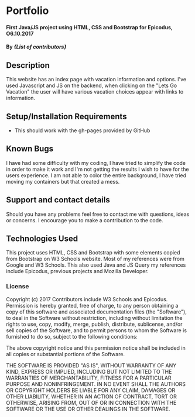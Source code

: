 # Portfolio

#### First Java/JS project using HTML, CSS and Bootstrap for Epicodus, O6.10.2017

#### By _**{List of contributors}**_

## Description

This website has an index page with vacation information and options.  I've used Javascript and JS on the backend, when clicking on the "Lets Go Vacation" the user will have various vacation choices appear with links to information.

## Setup/Installation Requirements

* This should work with the gh-pages provided by GitHub


## Known Bugs

I have had some difficulty with my coding, I have tried to simplify the code in order to make it work and I'm not getting the results I wish to have for the users experience. I am not able to color the entire background, I have tried moving my containers but that created a mess.

## Support and contact details

Should you have any problems feel free to contact me with questions, ideas or concerns. I encourage you to make a contribution to the code.

## Technologies Used

This project uses HTML, CSS and Bootstrap with some elements copied from Bootstrap on W3 Schools website.  Most of my references were from Google and W3 Schools. This also used Java and JS Query my references include Epicodus, previous projects and Mozilla Developer.

### License



Copyright (c) 2017 Contributors include W3 Schools and Epicodus.
Permission is hereby granted, free of charge, to any person obtaining a copy
of this software and associated documentation files (the "Software"), to deal
in the Software without restriction, including without limitation the rights
to use, copy, modify, merge, publish, distribute, sublicense, and/or sell
copies of the Software, and to permit persons to whom the Software is
furnished to do so, subject to the following conditions:

The above copyright notice and this permission notice shall be included in all
copies or substantial portions of the Software.

THE SOFTWARE IS PROVIDED "AS IS", WITHOUT WARRANTY OF ANY KIND, EXPRESS OR
IMPLIED, INCLUDING BUT NOT LIMITED TO THE WARRANTIES OF MERCHANTABILITY,
FITNESS FOR A PARTICULAR PURPOSE AND NONINFRINGEMENT. IN NO EVENT SHALL THE
AUTHORS OR COPYRIGHT HOLDERS BE LIABLE FOR ANY CLAIM, DAMAGES OR OTHER
LIABILITY, WHETHER IN AN ACTION OF CONTRACT, TORT OR OTHERWISE, ARISING FROM,
OUT OF OR IN CONNECTION WITH THE SOFTWARE OR THE USE OR OTHER DEALINGS IN THE
SOFTWARE.
